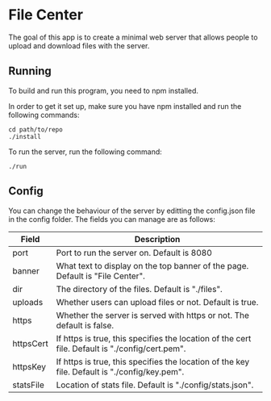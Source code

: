 File Center
===========

The goal of this app is to create a minimal web server that allows people to upload and download files with the server.

Running
-------

To build and run this program, you need to npm installed.

In order to get it set up, make sure you have npm installed and run the following commands:

    cd path/to/repo
    ./install
    
To run the server, run the following command:

    ./run
    
Config
------

You can change the behaviour of the server by editting the config.json file in the config folder.
The fields you can manage are as follows:

| Field          | Description                                                                                      |
|----------------|--------------------------------------------------------------------------------------------------|
| port           | Port to run the server on. Default is 8080                                                       |
| banner         | What text to display on the top banner of the page. Default is "File Center".                    |
| dir            | The directory of the files. Default is "./files".                                                | 
| uploads        | Whether users can upload files or not. Default is true.                                          | 
| https          | Whether the server is served with https or not. The default is false.                            | 
| httpsCert      | If https is true, this specifies the location of the cert file. Default is "./config/cert.pem".  | 
| httpsKey       | If https is true, this specifies the location of the key file. Default is "./config/key.pem".    | 
| statsFile      | Location of stats file. Default is "./config/stats.json".                                        | 
